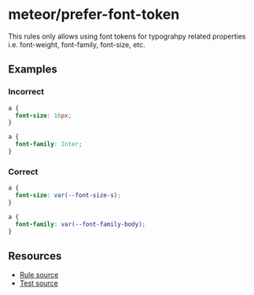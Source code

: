 # meteor/prefer-font-token

This rules only allows using font tokens for typograhpy related properties i.e. font-weight,
font-family, font-size, etc.

## Examples

### Incorrect

```css
a {
  font-size: 16px;
}
```

```css
a {
  font-family: Inter;
}
```

### Correct

```css
a {
  font-size: var(--font-size-s);
}
```

```css
a {
  font-family: var(--font-family-body);
}
```

## Resources

- [Rule source](https://github.com/shopware/meteor/blob/main/packages/stylelint-plugin-meteor/src/rules/prefer-font-token/index.ts)
- [Test source](https://github.com/shopware/meteor/blob/main/packages/stylelint-plugin-meteor/src/rules/prefer-font-token/prefer-font-token.test.ts)
